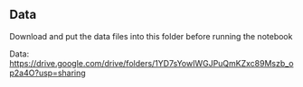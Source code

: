 ## Data

Download and put the data files into this folder before running the notebook

Data: https://drive.google.com/drive/folders/1YD7sYowIWGJPuQmKZxc89Mszb_op2a4O?usp=sharing